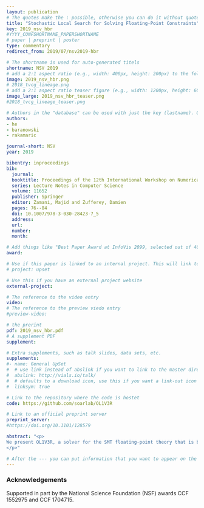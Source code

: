 ```yaml
---
layout: publication
# The quotes make the : possible, otherwise you can do it without quotes
title: "Stochastic Local Search for Solving Floating-Point Constraints"
key: 2019_nsv_hbr
#YYYY_CONFSHORTNAME_PAPERSHORTNAME
# paper | preprint | poster
type: commentary
redirect_from: 2019/07/nsv2019-hbr

# The shortname is used for auto-generated titels
shortname: NSV 2019
# add a 2:1 aspect ratio (e.g., width: 400px, height: 200px) to the folder /assets/images/papers/
image: 2019_nsv_hbr.png
# 2018_tvcg_lineage.png
# add a 2:1 aspect ratio teaser figure (e.g., width: 1200px, height: 600px) to the folder /assets/images/papers/
image_large: 2019_nsv_hbr_teaser.png
#2018_tvcg_lineage_teaser.png

# Authors in the "database" can be used with just the key (lastname). Others can be written properly.
authors:
- he
- baranowski
- rakamaric

journal-short: NSV
year: 2019

bibentry: inproceedings
bib:
  journal:
  booktitle: Proceedings of the 12th International Workshop on Numerical Software Verification (NSV)
  series: Lecture Notes in Computer Science
  volume: 11652
  publisher: Springer
  editor: Zamani, Majid and Zufferey, Damien
  pages: 76--84
  doi: 10.1007/978-3-030-28423-7_5 
  address:
  url: 
  number: 
  month: 

# Add things like "Best Paper Award at InfoVis 2099, selected out of 4000 submissions"
award:

# Use if this paper is linked to an internal project. This will link to the project site
# project: upset

# Use this if you have an external project website
external-project:

# The reference to the video entry
video:
# The reference to the preview viedo entry
#preview-video:

# the prerint
pdf: 2019_nsv_hbr.pdf
# A supplement PDF
supplement: 

# Extra supplements, such as talk slides, data sets, etc.
supplements:
#- name: General UpSet
#  # use link instead of abslink if you want to link to the master directory
#  abslink: http://vials.io/talk/
#  # defaults to a download icon, use this if you want a link-out icon
#  linksym: true

# Link to the repository where the code is hostet
code: https://github.com/soarlab/OL1V3R

# Link to an official preprint server
preprint_server: 
#https://doi.org/10.1101/128579

abstract: "<p>
We present OL1V3R, a solver for the SMT floating-point theory that is based on stochastic local search (SLS). We adapt for OL1V3R the key ingredients of related work on leveraging SLS to solve the SMT fixed-sized bit-vector theory, and confirm its effectiveness by comparing it with mature solvers. Finally, we discuss the limitations of OL1V3R and propose solutions to make it more powerful.
</p>"

# After the --- you can put information that you want to appear on the website using markdown formatting or HTML. A good example are acknowledgements, extra references, an erratum, etc.
---
```

### Acknowledgements
Supported in part by the National Science Foundation (NSF) awards CCF 1552975 and CCF 1704715.

